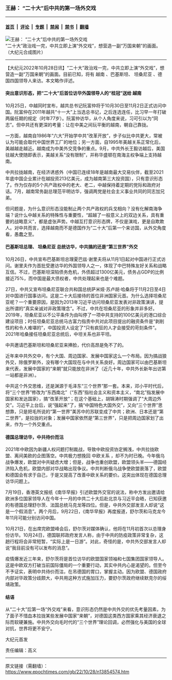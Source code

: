 ### 王赫： “二十大”后中共的第一场外交戏

---

#### [首页](../../../..?n13854574) &nbsp;|&nbsp; [评论](../../../../../epoch-comment?n13854574) &nbsp;|&nbsp; [专题](../../../../../epoch-special?n13854574) &nbsp;|&nbsp; [禁闻](../../../../../epoch-news?n13854574) &nbsp;|&nbsp; [禁书](../../../../../books?n13854574) &nbsp;|&nbsp; [翻墙](https://github.com/gfw-breaker/nogfw/blob/master/README.md?n13854574)


<div><img alt="王赫： “二十大”后中共的第一场外交戏" class="attachment-djy_600_400 size-djy_600_400 wp-post-image" src="https://i.epochtimes.com/assets/uploads/2022/10/id13854588-1508242242002320-.jpeg"/>
<div class="caption">
 “二十大”政治戏一完，中共立即上演“外交戏”，想营造一副“万国来朝”的画面。（大纪元合成图片）
</div></div><hr/><div class="post_content" id="artbody" itemprop="articleBody">
 <!-- article content begin -->
 <p>
  【大纪元2022年10月28日讯】“二十大”政治戏一完，中共立即上演“外交戏”，想营造一副“万国来朝”的画面。目前已知，将有
  <ok href="https://www.epochtimes.com/gb/tag/%E8%B6%8A%E5%8D%97.html">
   越南
  </ok>
  、巴基斯坦、
  <ok href="https://www.epochtimes.com/gb/tag/%E5%9D%A6%E6%A1%91%E5%B0%BC%E4%BA%9A.html">
   坦桑尼亚
  </ok>
  、德国四国领导人来访。本文略作评述。
 </p>
 <h4>
  突出意识形态，把“二十大”后首位访华外国领导人的“桂冠”送给
  <ok href="https://www.epochtimes.com/gb/tag/%E8%B6%8A%E5%8D%97.html">
   越南
  </ok>
 </h4>
 <p>
  10月25日，中越同时宣布，越共总书记阮富仲将于10月30日至11月2日正式访问中国。阮富仲在2011年越共“十一大”上当选总书记，之后连选连任，比习早一年打破两届任期的规定（时年77岁）。阮富仲访华，从个人角度来说，习可引以为“同志”。但中共还有更深的考量：让在中美之间玩平衡的越南，朝自己靠拢。
 </p>
 <p>
  一方面，越南自1986年“六大”开始学中共“改革开放”，步子似比中共更大，常被认为可能会取代中国世界工厂的地位；另一方面，自1995年美越关系正常化后，美越越走越近。越南成为中美外交竞争的重点。9月，中共外长王毅访越后，美国驻越大使随即表示，美越关系“没有限制”，并称华盛顿在南海主权争端上支持越南。
 </p>
 <p>
  中共拉拢越南，在经济诱惑外（中国已连续18年是越南最大交易伙伴，截至2021年底中国企业累计在越投资213亿美元，成为越南第三大投资国），只有意识形态了。作为仅存的5个共产政权中的老大、老二，中越保持着定期的党际和政府对话。7月，越南常务副总理范平明访华，强调两党是社会主义事业共同的同志加兄弟。
 </p>
 <p>
  但问题是，为什么意识形态没能制止两个共产政权的兵戈相向？没有化解南海争端？说什么中越关系的特殊性与重要性，“超越了一般意义上的双边关系，具有重要的战略意义”，都是虚张声势。中越互打意识形态牌，不仅是演戏，更是自欺欺人。对中共而言，选择越南而不是德国作为“二十大”后第一个来访国，从外交角度看，愚蠢之至。
 </p>
 <h4>
  巴基斯坦总理、
  <ok href="https://www.epochtimes.com/gb/tag/%E5%9D%A6%E6%A1%91%E5%B0%BC%E4%BA%9A.html">
   坦桑尼亚
  </ok>
  总统访华，中共搞的还是“第三世界”外交
 </h4>
 <p>
  10月26日，中共宣布巴基斯坦总理夏巴兹‧谢里夫将从11月1日起对中国进行正式访问。谢里夫作为首批受邀访华的外国领导人之一，体现了中巴特殊友好关系和战略互信。不过，巴基斯坦深陷债务危机，外债超过1300亿美元，债务占GDP的比例接近75%，而中国是最大债权者，中共处理起来也是个难题。
 </p>
 <p>
  27日，中共又宣布坦桑尼亚联合共和国总统萨米娅·苏卢胡·哈桑将于11月2日至4日对中国进行国事访问。这是二十大后接待的首位非洲国家元首。为什么选择坦桑尼亚呢？一个重要原因，是因为2013年习近平访问坦桑尼亚发表对非政策演讲，提出所谓的“真实亲诚对非政策理念”。不过，中共在坦桑尼亚的形象并非多好。2019年，坦桑尼亚以不公平条件为由叫停了一项中共支持的100亿美元的港口综合建设项目；时任坦桑尼亚总统马古富力指责中共对此项目提出的融资条件是“剥削性的和令人难堪的”，中国投资人设定了“只有疯狂的人才会接受的苛刻条件”。2021年哈桑接任坦桑尼亚总统后，中坦关系也非平坦。
 </p>
 <p>
  中共邀请巴基斯坦和坦桑尼亚来捧脸，代价高昂是免不了的。
 </p>
 <p>
  近年来中共外交中，有个大国、周边国家、发展中国家这么一个布局。因为搞战狼外交，除俄罗斯外，没有哪个大国现在与中共关系良好。周边国家可以由巴基斯坦来代表，发展中国家的“来朝”就只能放在非洲了（近几十年，中共外长新年出访第一站都是非洲）。
 </p>
 <p>
  中共这个外交思维，还是渊源于毛泽东“三个世界”那一套。本来，邓小平时代后，将“三个世界”修改为“东西南北”（“东西”指社会主义和资本主义，“南北”指发展中国家和发达国家），搞“改革开放”；在这个基础上，胡锦涛时期强调了“大周边外交”。习近平上台后，说“强起来”了，搞“中国特色大国外交”，又向“三个世界”思想靠，只是把毛所说的“第一世界”美苏中的苏联变成了中共；欧洲、日本还是“第二世界”，是拉拢的对象；发展中国家依然是“第三世界”，只是把周边国家划了出来，作为一个外交重点。
 </p>
 <h4>
  德国总理访华，中共待价而沽
 </h4>
 <p>
  2021年中欧因为新疆人权问题打制裁战，导致中欧投资协定搁浅，中共拉拢欧盟、离间美欧的企图落空。中共极力想挽回
  <ok href="https://www.epochtimes.com/gb/tag/%E4%B8%AD%E6%AC%A7%E5%85%B3%E7%B3%BB.html">
   中欧关系
  </ok>
  ，却不为时已晚。今年俄乌战争爆发，欧盟对中共疑虑大增；但是，战争也重创欧盟，欧盟领头羊——德国经济陷入危机，欧盟内部对华战略出现争议。中共判断俄乌战争使欧盟衰落了，欧盟和德国会有求于自己，于是又提高了改善中欧关系的要价。这突出体现在德国总理访华问题上。
 </p>
 <p>
  7月19日，香港英文报纸《南华早报》引述欧盟外交官的说法，称中方发出邀请给欧洲多位国家领导人在今年十一月的中共二十大后赴北京与习近平会晤，已知获邀的有德国总理舒尔茨、法国总统马克龙等四位。但是，中共外交部发言人却说“这是一个假消息”。两个月后，9月22日，《南华早报》再度报道，舒尔茨和马克龙今年11月可能分别访问中国。
 </p>
 <p>
  10月21日，在出席完欧盟峰会后，舒尔茨对媒体确认，他将在11月初首次以总理身份访华。10月24日，德国联邦政府发言人称，由于中共的防疫政策非常复杂，这趟行程将会非常短暂，“实际上是一日游”。对此，奇怪的是，中共外交部发言人却说“我目前没有可以发布的消息”。
 </p>
 <p>
  疫情爆发近三年来，舒尔茨将是首位访华的欧盟国家领袖和七国集团国家领导人。这是中欧双方打破当前国际僵局的一个重要行动，其实中共内心是渴望的。但至今不予证实，表明中共待价而沽，在吊德国的胃口，掌握主动。因为欧盟、德国政府内部对华政策分歧颇大，中共用这种方式施加压力，要舒尔茨政府继续默克尔的绥靖政策。
 </p>
 <h4>
  结语
 </h4>
 <p>
  从“二十大”后第一场“外交戏”来看，意识形态仍然是中共外交的优先考量因素，为了面子不惜血本拉拢某些发展中国家“来朝”，对德国这类西方国家乘其经济衰退之际而软硬兼施。中共外交向毛时代的“三个世界”理论回调，必然强化与美国的全球对抗，世界将更不安宁。
 </p>
 <p>
  大纪元首发
 </p>
 <p>
  责任编辑：高义
 </p>
 <!-- article content end -->
 <div id="below_article_ad">
 </div>
</div>


---

原文链接（需翻墙）：https://www.epochtimes.com/gb/22/10/28/n13854574.htm